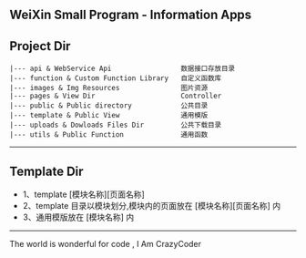 WeiXin Small Program - Information Apps
------
Project Dir
------
```shell
|--- api & WebService Api                 数据接口存放目录
|--- function & Custom Function Library   自定义函数库
|--- images & Img Resources               图片资源
|--- pages & View Dir                     Controller
|--- public & Public directory            公共目录
|--- template & Public View               通用模版
|--- uploads & Dowloads Files Dir         公共下载目录
|--- utils & Public Function              通用函数
```
------
Template Dir
------
* 1、template [模块名称][页面名称]
* 2、template 目录以模块划分,模块内的页面放在 [模块名称][页面名称] 内
* 3、通用模版放在 [模块名称] 内
------
The world is wonderful for code , I Am CrazyCoder

